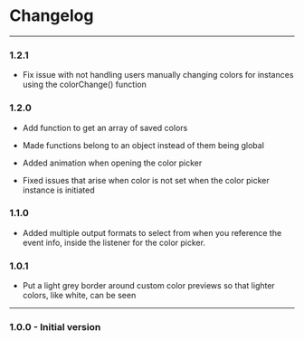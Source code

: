 # Changelog

---

### 1.2.1

-   Fix issue with not handling users manually changing colors for instances using the colorChange() function

### 1.2.0

-   Add function to get an array of saved colors

-   Made functions belong to an object instead of them being global

-   Added animation when opening the color picker

-   Fixed issues that arise when color is not set when the color picker instance is initiated

### 1.1.0

-   Added multiple output formats to select from when you reference the event info, inside the listener for the color picker.

### 1.0.1

-   Put a light grey border around custom color previews so that lighter colors, like white, can be seen

---

### 1.0.0 - Initial version
